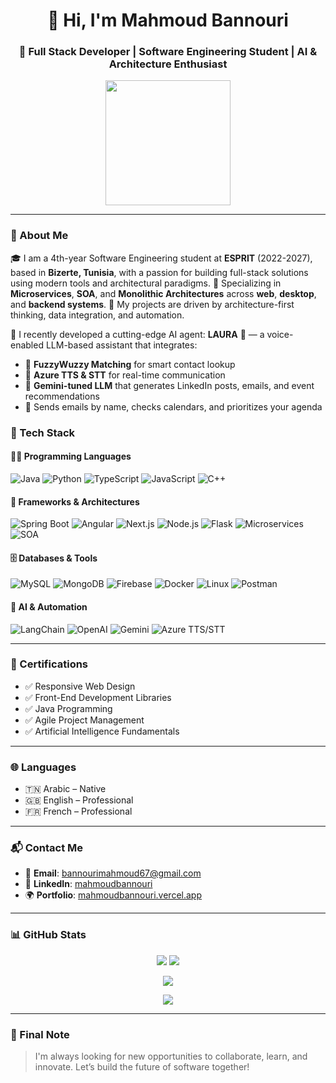 <h1 align="center">👋 Hi, I'm Mahmoud Bannouri</h1>
<h3 align="center">🚀 Full Stack Developer | Software Engineering Student | AI & Architecture Enthusiast</h3>

<p align="center">
  <img src="https://media.giphy.com/media/f3iwJFOVOwuy7K6FFw/giphy.gif" width="200"/>
</p>

---

### 🧠 About Me

🎓 I am a 4th-year Software Engineering student at **ESPRIT** (2022-2027), based in **Bizerte, Tunisia**, with a passion for building full-stack solutions using modern tools and architectural paradigms.
🔧 Specializing in **Microservices**, **SOA**, and **Monolithic Architectures** across **web**, **desktop**, and **backend systems**.
🧩 My projects are driven by architecture-first thinking, data integration, and automation.

🔬 I recently developed a cutting-edge AI agent: **LAURA** 🧠 — a voice-enabled LLM-based assistant that integrates:

* 🔁 **FuzzyWuzzy Matching** for smart contact lookup
* 💬 **Azure TTS & STT** for real-time communication
* 🧠 **Gemini-tuned LLM** that generates LinkedIn posts, emails, and event recommendations
* 📩 Sends emails by name, checks calendars, and prioritizes your agenda



### 🧰 Tech Stack

#### 👨‍💻 Programming Languages

![Java](https://img.shields.io/badge/Java-ED8B00?style=for-the-badge)
![Python](https://img.shields.io/badge/Python-3776AB?style=for-the-badge)
![TypeScript](https://img.shields.io/badge/TypeScript-007ACC?style=for-the-badge)
![JavaScript](https://img.shields.io/badge/JavaScript-F0DB4F?style=for-the-badge)
![C++](https://img.shields.io/badge/C++-00599C?style=for-the-badge)

#### 🚀 Frameworks & Architectures

![Spring Boot](https://img.shields.io/badge/SpringBoot-6DB33F?style=for-the-badge)
![Angular](https://img.shields.io/badge/Angular-DD0031?style=for-the-badge)
![Next.js](https://img.shields.io/badge/Next.js-000000?style=for-the-badge)
![Node.js](https://img.shields.io/badge/Node.js-339933?style=for-the-badge)
![Flask](https://img.shields.io/badge/Flask-000000?style=for-the-badge)
![Microservices](https://img.shields.io/badge/Microservices-00BFFF?style=for-the-badge)
![SOA](https://img.shields.io/badge/SOA-008080?style=for-the-badge)

#### 🗄 Databases & Tools

![MySQL](https://img.shields.io/badge/MySQL-00758F?style=for-the-badge)
![MongoDB](https://img.shields.io/badge/MongoDB-47A248?style=for-the-badge)
![Firebase](https://img.shields.io/badge/Firebase-FFCA28?style=for-the-badge)
![Docker](https://img.shields.io/badge/Docker-2496ED?style=for-the-badge)
![Linux](https://img.shields.io/badge/Linux-FCC624?style=for-the-badge)
![Postman](https://img.shields.io/badge/Postman-FF6C37?style=for-the-badge)

#### 🧠 AI & Automation

![LangChain](https://img.shields.io/badge/LangChain-4B4B4B?style=for-the-badge)
![OpenAI](https://img.shields.io/badge/OpenAI-412991?style=for-the-badge)
![Gemini](https://img.shields.io/badge/Gemini-AF57FF?style=for-the-badge)
![Azure TTS/STT](https://img.shields.io/badge/Azure-A0C3FF?style=for-the-badge)

---

### 🏅 Certifications

* ✅ Responsive Web Design
* ✅ Front-End Development Libraries
* ✅ Java Programming
* ✅ Agile Project Management
* ✅ Artificial Intelligence Fundamentals

---

### 🌐 Languages

* 🇹🇳 Arabic – Native
* 🇬🇧 English – Professional
* 🇫🇷 French – Professional

---

### 📬 Contact Me

* 📧 **Email**: [bannourimahmoud67@gmail.com](mailto:bannourimahmoud67@gmail.com)
* 🔗 **LinkedIn**: [mahmoudbannouri](https://www.linkedin.com/in/mahmoudbannouri)
* 🌍 **Portfolio**: [mahmoudbannouri.vercel.app](https://mahmoudbannouri.vercel.app)

---

### 📊 GitHub Stats

<p align="center">
  <img src="https://github-readme-stats.vercel.app/api?username=mahmoudbannouri&show_icons=true&theme=radical" />
  <img src="https://streak-stats.demolab.com?user=mahmoudbannouri&theme=radical" />
</p>

<p align="center">
  <img src="https://github-profile-trophy.vercel.app/?username=mahmoudbannouri&theme=radical" />
</p>

<p align="center">
  <img src="https://activity-graph.herokuapp.com/graph?username=mahmoudbannouri&theme=github-dark" />
</p>

---

### 💬 Final Note

> I'm always looking for new opportunities to collaborate, learn, and innovate. Let’s build the future of software together!
